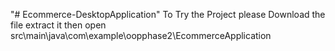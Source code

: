 "# Ecommerce-DesktopApplication" 
To Try the Project please Download the file extract it then open src\main\java\com\example\oopphase2\EcommerceApplication
